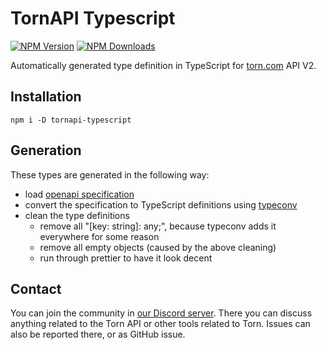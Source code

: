 # TornAPI Typescript

[![NPM Version](https://img.shields.io/npm/v/tornapi-typescript)](https://www.npmjs.com/package/tornapi-typescript)
[![NPM Downloads](https://img.shields.io/npm/d18m/tornapi-typescript)](https://www.npmjs.com/package/tornapi-typescript)

Automatically generated type definition in TypeScript for [torn.com](https://torn.com) API V2.

## Installation

`npm i -D tornapi-typescript`

## Generation

These types are generated in the following way:

* load [openapi specification](https://www.torn.com/swagger/openapi.json)
* convert the specification to TypeScript definitions using [typeconv](https://github.com/grantila/typeconv)
* clean the type definitions
  * remove all "[key: string]: any;", because typeconv adds it everywhere for some reason
  * remove all empty objects (caused by the above cleaning)
  * run through prettier to have it look decent

## Contact

You can join the community in [our Discord server](https://discord.gg/2wb7GKN). There you can discuss anything related
to the Torn API or other tools related to Torn. Issues can also be reported there, or as GitHub issue.
